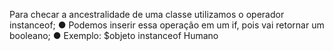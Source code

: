 Para checar a ancestralidade de uma classe utilizamos o operador instanceof; ● Podemos inserir essa operação em um if, pois vai retornar um booleano; ● Exemplo: $objeto instanceof Humano